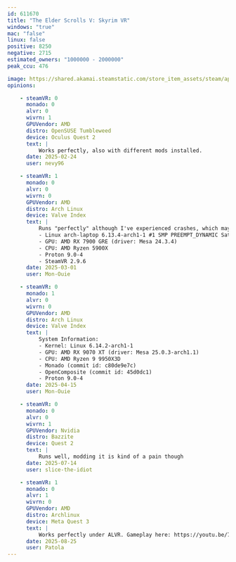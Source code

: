 ```yaml
---
id: 611670
title: "The Elder Scrolls V: Skyrim VR"
windows: "true"
mac: "false"
linux: false
positive: 8250
negative: 2715
estimated_owners: "1000000 - 2000000"
peak_ccu: 476

image: https://shared.akamai.steamstatic.com/store_item_assets/steam/apps/611670/header.jpg?t=1564002443
opinions:

    - steamVR: 0
      monado: 0
      alvr: 0
      wivrn: 1
      GPUVendor: AMD
      distro: OpenSUSE Tumbleweed
      device: Oculus Quest 2
      text: |
          Works perfectly, also with different mods installed.
      date: 2025-02-24
      user: nevy96

    - steamVR: 1
      monado: 0
      alvr: 0
      wivrn: 0
      GPUVendor: AMD
      distro: Arch Linux
      device: Valve Index
      text: |
          Runs "perfectly" although I've experienced crashes, which may also be caused due to modding or bugs in the game.
          - Linux arch-laptop 6.13.4-arch1-1 #1 SMP PREEMPT_DYNAMIC Sat, 22 Feb 2025 00:37:05 +0000 x86_64 GNU/Linux
          - GPU: AMD RX 7900 GRE (driver: Mesa 24.3.4)
          - CPU: AMD Ryzen 5900X
          - Proton 9.0-4
          - SteamVR 2.9.6
      date: 2025-03-01
      user: Mon-Ouie

    - steamVR: 0
      monado: 1
      alvr: 0
      wivrn: 0
      GPUVendor: AMD
      distro: Arch Linux
      device: Valve Index
      text: |
          System Information:
          - Kernel: Linux 6.14.2-arch1-1 
          - GPU: AMD RX 9070 XT (driver: Mesa 25.0.3-arch1.1)
          - CPU: AMD Ryzen 9 9950X3D 
          - Monado (commit id: c80de9e7c)
          - OpenComposite (commit id: 45d0dc1) 
          - Proton 9.0-4
      date: 2025-04-15
      user: Mon-Ouie

    - steamVR: 0
      monado: 0
      alvr: 0
      wivrn: 1
      GPUVendor: Nvidia
      distro: Bazzite
      device: Quest 2
      text: |
          Runs well, modding it is kind of a pain though
      date: 2025-07-14
      user: slice-the-idiot

    - steamVR: 1
      monado: 0
      alvr: 1
      wivrn: 0
      GPUVendor: AMD
      distro: Archlinux
      device: Meta Quest 3
      text: |
          Works perfectly under ALVR. Gameplay here: https://youtu.be/7fk59bxw21U
      date: 2025-08-25
      user: Patola
---
```

